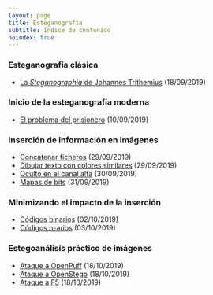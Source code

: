 ```yaml
---
layout: page
title: Esteganografía
subtitle: Índice de contenido
noindex: true
---
```



### Esteganografía clásica
- [La *Steganographia* de Johannes Trithemius](/stego/history/classic/es/trithemius) (18/09/2019)

### Inicio de la esteganografía moderna
- [El problema del prisionero](/stego/history/modern/es/problema-prisionero) (10/09/2019)

### Inserción de información en imágenes
- [Concatenar ficheros](/stego/images/embed/es/concat) (29/09/2019)
- [Dibujar texto con colores similares](/stego/images/embed/es/dibujar-texto) (29/09/2019)
- [Oculto en el canal alfa](/stego/images/embed/es/canal-alfa) (30/09/2019)
- [Mapas de bits](/stego/images/embed/es/mapas-de-bits) (31/09/2019)


### Minimizando el impacto de la inserción
- [Códigos binarios](/stego/images/impact/es/codigos-binarios) (02/10/2019)
- [Códigos n-arios](/stego/images/impact/es/codigos-n-arios) (03/10/2019)


### Estegoanálisis práctico de imágenes
- [Ataque a OpenPuff](/stego/images/attacks/es/openpuff) (18/10/2019)
- [Ataque a OpenStego](/stego/images/attacks/es/openstego) (18/10/2019)
- [Ataque a F5](/stego/images/attacks/es/f5) (18/10/2019)


